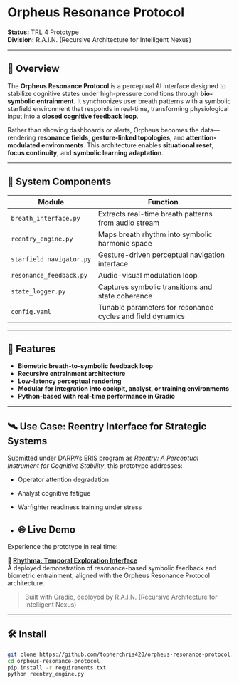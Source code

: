 # Orpheus Resonance Protocol

**Status:** TRL 4 Prototype  
**Division:** R.A.I.N. (Recursive Architecture for Intelligent Nexus)  

---

## 🧠 Overview

The **Orpheus Resonance Protocol** is a perceptual AI interface designed to stabilize cognitive states under high-pressure conditions through **bio-symbolic entrainment**. It synchronizes user breath patterns with a symbolic starfield environment that responds in real-time, transforming physiological input into a **closed cognitive feedback loop**.

Rather than showing dashboards or alerts, Orpheus becomes the data—rendering **resonance fields**, **gesture-linked topologies**, and **attention-modulated environments**. This architecture enables **situational reset**, **focus continuity**, and **symbolic learning adaptation**.

---

## 🔧 System Components

| Module | Function |
|--------|----------|
| `breath_interface.py` | Extracts real-time breath patterns from audio stream |
| `reentry_engine.py` | Maps breath rhythm into symbolic harmonic space |
| `starfield_navigator.py` | Gesture-driven perceptual navigation interface |
| `resonance_feedback.py` | Audio-visual modulation loop |
| `state_logger.py` | Captures symbolic transitions and state coherence |
| `config.yaml` | Tunable parameters for resonance cycles and field dynamics |

---

## 🚀 Features

- **Biometric breath-to-symbolic feedback loop**
- **Recursive entrainment architecture**
- **Low-latency perceptual rendering**
- **Modular for integration into cockpit, analyst, or training environments**
- **Python-based with real-time performance in Gradio**

---

## 🛰 Use Case: Reentry Interface for Strategic Systems

Submitted under DARPA’s ERIS program as *Reentry: A Perceptual Instrument for Cognitive Stability*, this prototype addresses:

- Operator attention degradation
- Analyst cognitive fatigue
- Warfighter readiness training under stress

- ## 🌐 Live Demo

Experience the prototype in real time:

**🔗 [Rhythma: Temporal Exploration Interface](https://huggingface.co/spaces/ciaochris/Temporal_Exploration)**  
A deployed demonstration of resonance-based symbolic feedback and biometric entrainment, aligned with the Orpheus Resonance Protocol architecture.

> Built with Gradio, deployed by R.A.I.N. (Recursive Architecture for Intelligent Nexus)

---

## 🛠️ Install

```bash
git clone https://github.com/topherchris420/orpheus-resonance-protocol.git
cd orpheus-resonance-protocol
pip install -r requirements.txt
python reentry_engine.py

